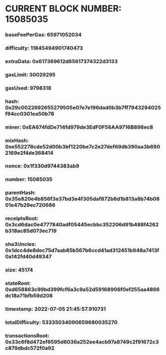 # CURRENT BLOCK NUMBER: 15085035

### baseFeePerGas: 65971052034
### difficulty: 11845494901740473
### extraData: 0x617369612d65617374322d3133
### gasLimit: 30029295
### gasUsed: 9798318
### hash: 0x29c0022692655279505e07e7e196dad0b3b7ff7943294025f94cc0301ea50b78
### miner: 0xEA674fdDe714fd979de3EdF0F56AA9716B898ec8
### mixHash: 0xe552278cde52d00b3bf1220be7c2e27def69db390aa3b6902169e2f4de368414
### nonce: 0x1f330d9744383ab9
### number: 15085035
### parentHash: 0x35e820e4b856f3e37bd3e4f305daf872b6d1b813a8b74b0801e47b29ec720686
### receiptsRoot: 0x3cd6dac0e4777840adf05445ecbbc352206d91b488f4262b318ac85d073ec719
### sha3Uncles: 0x1dcc4de8dec75d7aab85b567b6ccd41ad312451b948a7413f0a142fd40d49347
### size: 45174
### stateRoot: 0xd658863c99bd399fcf6a3c9a52d59168906f0ef255aa4866dc18a71bfb59d208
### timestamp: 2022-07-05 21:45:57.910731
### totalDifficulty: 53335034090659680035270
### transactionsRoot: 0x33c6f8d472ef6595d6036a252ee4acb97a8749c2f91672c3c879dbdc572f0a92
